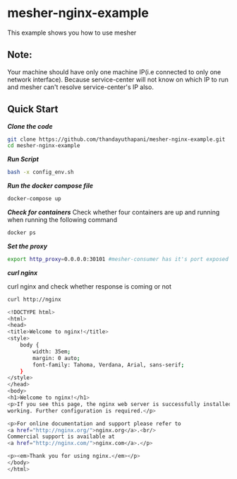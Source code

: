 # mesher-nginx-example
This example shows you how to use mesher

## Note:
Your machine should have only one machine IP(i.e connected to only one network interface). Because service-center will not know on which IP to run and mesher can't resolve service-center's IP also.

## Quick Start
***Clone the code***
```sh
git clone https://github.com/thandayuthapani/mesher-nginx-example.git
cd mesher-nginx-example
```
***Run Script***
```sh
bash -x config_env.sh
```
***Run the docker compose file***
```sh
docker-compose up
```
***Check for containers***
Check whether four containers are up and running when running the following command
```sh
docker ps
```
***Set the proxy***
```sh
export http_proxy=0.0.0.0:30101 #mesher-consumer has it's port exposed to machine's port of 30101
```
***curl nginx***

curl nginx and check whether response is coming or not
```sh
curl http://nginx

<!DOCTYPE html>
<html>
<head>
<title>Welcome to nginx!</title>
<style>
    body {
        width: 35em;
        margin: 0 auto;
        font-family: Tahoma, Verdana, Arial, sans-serif;
    }
</style>
</head>
<body>
<h1>Welcome to nginx!</h1>
<p>If you see this page, the nginx web server is successfully installed and
working. Further configuration is required.</p>

<p>For online documentation and support please refer to
<a href="http://nginx.org/">nginx.org</a>.<br/>
Commercial support is available at
<a href="http://nginx.com/">nginx.com</a>.</p>

<p><em>Thank you for using nginx.</em></p>
</body>
</html>

```
